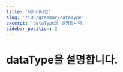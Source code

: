 ```yaml
---
title: '데이터타입'
slug: '/iOS/grammar/dataType'
excerpt: 'dataType을 설명합니다.'
sidebar_position: 2
---
```


# dataType을 설명합니다.